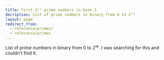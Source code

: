 ```yaml
---
title: First 2¹⁶ prime numbers in base 2
decription: List of prime numbers in binary from 0 to 2¹⁶
layout: page
redirect_from:
  - reference/primes/
  - reference/primes
---
```


List of prime numbers in binary from 0 to 2¹⁶. I was searching for this and couldn't find it.
  
<style>
  @import url('https://fonts.googleapis.com/css2?family=Roboto+Mono:wght@100&display=swap');
</style>

<script>
  function dec2bin(dec) {
    return (dec >>> 0).toString(2);
  }
</script>

<script>
  const zeroPad = (num, places) => String(num).padStart(places, '0');
</script>

<p style="font-family:monospace">
  <script>
    (function(n){
    var primes=['0000000000000010'];
      for (var i=2;primes.length<n;i++){
        var prime=true;
        var rootI=Math.sqrt(i)+1;
        for (var j=2;j<rootI;j++){
            if (i%j==0) {prime=false;break;}
        };
        if (prime) primes.push(zeroPad(dec2bin(i), 16));
        if (i >= Math.pow(2, 16)) { break; };
      }
      document.write(primes.join('<br>\n'));
    })(Math.pow(2, 16))
  </script>
</p>
